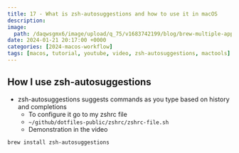 ```yaml
---
title: 17 - What is zsh-autosuggestions and how to use it in macOS
description:
image:
  path: /daqwsgmx6/image/upload/q_75/v1683742199/blog/brew-multiple-apps.avif
date: 2024-01-21 20:17:00 +0000
categories: [2024-macos-workflow]
tags: [macos, tutorial, youtube, video, zsh-autosuggestions, mactools]
---
```


## How I use zsh-autosuggestions

- zsh-autosuggestions suggests commands as you type based on history and
  completions
  - To configure it go to my zshrc file
  - `~/github/dotfiles-public/zshrc/zshrc-file.sh`
  - Demonstration in the video

```bash
brew install zsh-autosuggestions
```

